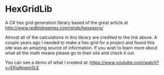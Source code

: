 # HexGridLib
A C# hex grid generation library based of the great article at http://www.redblobgames.com/grids/hexagons/

Almost all of the calculations in this library are credited to the link above. A couple years ago I needed to make a hex grid for 
a project and found this site was an amazing source of information. If you wish to learn more about what all the math means 
please go to their site and check it out.

You can see a demo of what I created at: https://www.youtube.com/watch?v=EKiaNnem5LE 

